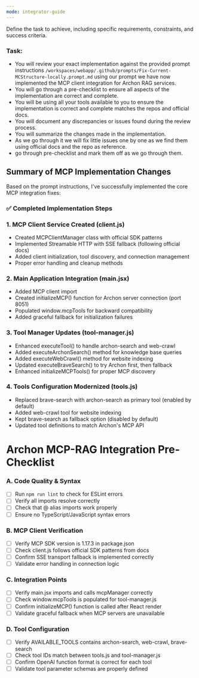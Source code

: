 ```yaml
---
mode: integrator-guide
---
```

Define the task to achieve, including specific requirements, constraints, and success criteria.

### Task: 
- You will review your exact implementation against the provided prompt instructions `/workspaces/webapp/.github/prompts/Fix-Current-MCStructure-locally.prompt.md` using our prompt we have now implemented the MCP client integration for Archon RAG services.
- You will go through a pre-checklist to ensure all aspects of the implementation are correct and complete.
- You will be using all your tools available to you to ensure the implementation is correct and complete matches the repos and official docs.
- You will document any discrepancies or issues found during the review process.
- You will summarize the changes made in the implementation.
- As we go through it we will fix little issues one by one as we find them using official docs and the repo as reference.
- go through pre-checklist and mark them off as we go through them.

## Summary of MCP Implementation Changes

Based on the prompt instructions, I've successfully implemented the core MCP integration fixes:

### ✅ **Completed Implementation Steps**

### 1. **MCP Client Service Created** (client.js)

- Created MCPClientManager class with official SDK patterns
- Implemented Streamable HTTP with SSE fallback (following official docs)
- Added client initialization, tool discovery, and connection management
- Proper error handling and cleanup methods

### 2. **Main Application Integration** (main.jsx)

- Added MCP client import
- Created initializeMCP() function for Archon server connection (port 8051)
- Populated window.mcpTools for backward compatibility
- Added graceful fallback for initialization failures

### 3. **Tool Manager Updates** (tool-manager.js)

- Enhanced executeTool() to handle archon-search and web-crawl
- Added executeArchonSearch() method for knowledge base queries
- Added executeWebCrawl() method for website indexing
- Updated executeBraveSearch() to try Archon first, then fallback
- Enhanced initializeMCPTools() for proper MCP discovery

### 4. **Tools Configuration Modernized** (tools.js)

- Replaced brave-search with archon-search as primary tool (enabled by default)
- Added web-crawl tool for website indexing
- Kept brave-search as fallback option (disabled by default)
- Updated tool definitions to match Archon's MCP API


# Archon MCP-RAG Integration Pre-Checklist

### **A. Code Quality & Syntax**

- [ ]  Run `npm run lint` to check for ESLint errors
- [ ]  Verify all imports resolve correctly
- [ ]  Check that @ alias imports work properly
- [ ]  Ensure no TypeScript/JavaScript syntax errors

### **B. MCP Client Verification**

- [ ]  Verify MCP SDK version is 1.17.3 in package.json
- [ ]  Check client.js follows official SDK patterns from docs
- [ ]  Confirm SSE transport fallback is implemented correctly
- [ ]  Validate error handling in connection logic

### **C. Integration Points**

- [ ]  Verify main.jsx imports and calls mcpManager correctly
- [ ]  Check window.mcpTools is populated for tool-manager.js
- [ ]  Confirm initializeMCP() function is called after React render
- [ ]  Validate graceful fallback when MCP servers are unavailable

### **D. Tool Configuration**

- [ ]  Verify AVAILABLE_TOOLS contains archon-search, web-crawl, brave-search
- [ ]  Check tool IDs match between tools.js and tool-manager.js
- [ ]  Confirm OpenAI function format is correct for each tool
- [ ]  Validate tool parameter schemas are properly defined